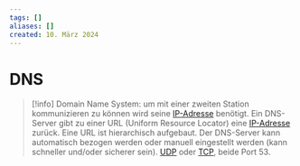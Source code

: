 ```yaml
---
tags: []
aliases: []
created: 10. März 2024
---
```


# DNS

> [!info] Domain Name System:
> um mit einer zweiten Station kommunizieren zu können wird seine [IP-Adresse](../Internet%20Protocol.md) benötigt. Ein DNS-Server gibt zu einer URL (Uniform Resource Locator) eine [IP-Adresse](Internet%20Protocol.md) zurück. Eine URL ist hierarchisch aufgebaut. Der DNS-Server kann automatisch bezogen werden oder manuell eingestellt werden (kann schneller und/oder sicherer sein). [UDP](Protokolle/UDP.md) oder [TCP](Protokolle/TCP.md), beide Port 53.
